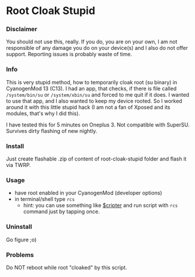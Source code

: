 # Root Cloak Stupid

### Disclaimer
You should not use this, really. If you do, you are on your own, I am not responsible of any damage you do on your device(s) and I also do not offer support. Reporting issues is probably waste of time.


### Info
This is very stupid method, how to temporarily cloak root (su binary) in CyanogenMod 13 (C13). I had an app, that checks, if there is file called `/system/bin/su` or `/system/xbin/su` and forced to me quit if it does. I wanted to use that app, and I also wanted to keep my device rooted. So I worked around it with this little stupid hack (I am not a fan of Xposed and its modules, that's why I did this).

I have tested this for 5 minutes on Oneplus 3. Not compatible with SuperSU. Survives dirty flashing of new nightly.

### Install
Just create flashable .zip of content of root-cloak-stupid folder and flash it via TWRP.

### Usage
  - have root enabled in your CyanogenMod (developer options)
  - in terminal/shell type `rcs`
    - hint: you can use something like [$cripter](https://play.google.com/store/apps/details?id=sites.mjwhitta.scripter) and run script with `rcs` command just by tapping once.

### Uninstall
Go figure ;o)

### Problems
Do NOT reboot while root "cloaked" by this script.